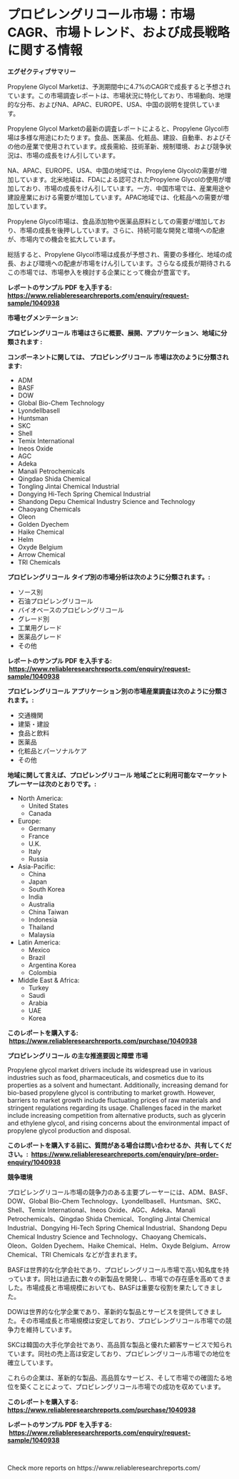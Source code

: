 <p><h1>プロピレングリコール市場：市場CAGR、市場トレンド、および成長戦略に関する情報</h1></p><p><strong>エグゼクティブサマリー</strong></p>
<p><p>Propylene Glycol Marketは、予測期間中に4.7%のCAGRで成長すると予想されています。この市場調査レポートは、市場状況に特化しており、市場動向、地理的な分布、およびNA、APAC、EUROPE、USA、中国の説明を提供しています。</p><p>Propylene Glycol Marketの最新の調査レポートによると、Propylene Glycol市場は多様な用途にわたります。食品、医薬品、化粧品、建設、自動車、およびその他の産業で使用されています。成長需給、技術革新、規制環境、および競争状況は、市場の成長をけん引しています。</p><p>NA、APAC、EUROPE、USA、中国の地域では、Propylene Glycolの需要が増加しています。北米地域は、FDAによる認可されたPropylene Glycolの使用が増加しており、市場の成長をけん引しています。一方、中国市場では、産業用途や建設産業における需要が増加しています。APAC地域では、化粧品への需要が増加しています。</p><p>Propylene Glycol市場は、食品添加物や医薬品原料としての需要が増加しており、市場の成長を後押ししています。さらに、持続可能な開発と環境への配慮が、市場内での機会を拡大しています。</p><p>総括すると、Propylene Glycol市場は成長が予想され、需要の多様化、地域の成長、および環境への配慮が市場をけん引しています。さらなる成長が期待されるこの市場では、市場参入を検討する企業にとって機会が豊富です。</p></p>
<p><strong>レポートのサンプル PDF を入手する: <a href="https://www.reliableresearchreports.com/enquiry/request-sample/1040938">https://www.reliableresearchreports.com/enquiry/request-sample/1040938</a></strong></p>
<p><strong>市場セグメンテーション:</strong></p>
<p><strong> プロピレングリコール 市場はさらに概要、展開、アプリケーション、地域に分類されます :</strong></p>
<p><strong>コンポーネントに関しては、 プロピレングリコール 市場は次のように分類されます: &nbsp;</strong></p>
<p><ul><li>ADM</li><li>BASF</li><li>DOW</li><li>Global Bio-Chem Technology</li><li>Lyondellbasell</li><li>Huntsman</li><li>SKC</li><li>Shell</li><li>Temix International</li><li>Ineos Oxide</li><li>AGC</li><li>Adeka</li><li>Manali Petrochemicals</li><li>Qingdao Shida Chemical</li><li>Tongling Jintai Chemical Industrial</li><li>Dongying Hi-Tech Spring Chemical Industrial</li><li>Shandong Depu Chemical Industry Science and Technology</li><li>Chaoyang Chemicals</li><li>Oleon</li><li>Golden Dyechem</li><li>Haike Chemical</li><li>Helm</li><li>Oxyde Belgium</li><li>Arrow Chemical</li><li>TRI Chemicals</li></ul></p>
<p><strong> プロピレングリコール タイプ別の市場分析は次のように分類されます。:</strong></p>
<p><ul><li>ソース別</li><li>石油プロピレングリコール</li><li>バイオベースのプロピレングリコール</li><li>グレード別</li><li>工業用グレード</li><li>医薬品グレード</li><li>その他</li></ul></p>
<p><strong>レポートのサンプル PDF を入手する: &nbsp;<a href="https://www.reliableresearchreports.com/enquiry/request-sample/1040938">https://www.reliableresearchreports.com/enquiry/request-sample/1040938</a></strong></p>
<p><strong> プロピレングリコール アプリケーション別の市場産業調査は次のように分類されます。:</strong></p>
<p><ul><li>交通機関</li><li>建築・建設</li><li>食品と飲料</li><li>医薬品</li><li>化粧品とパーソナルケア</li><li>その他</li></ul></p>
<p><strong>地域に関して言えば、プロピレングリコール 地域ごとに利用可能なマーケットプレーヤーは次のとおりです。:</strong></p>
<p><ul>
    <li>
        North America:
        <ul>
            <li>United States</li>
            <li>Canada</li>
        </ul>
    </li>
    <li>
        Europe:
        <ul>
            <li>Germany</li>
            <li>France</li>
            <li>U.K.</li>
            <li>Italy</li>
            <li>Russia</li>
        </ul>
    </li>
    <li>
        Asia-Pacific:
        <ul>
            <li>China</li>
            <li>Japan</li>
            <li>South Korea</li>
            <li>India</li>
            <li>Australia</li>
            <li>China Taiwan</li>
            <li>Indonesia</li>
            <li>Thailand</li>
            <li>Malaysia</li>
        </ul>
    </li>
    <li>
        Latin America:
        <ul>
            <li>Mexico</li>
            <li>Brazil</li>
            <li>Argentina Korea</li>
            <li>Colombia</li>
        </ul>
    </li>
    <li>
        Middle East & Africa:
        <ul>
            <li>Turkey</li>
            <li>Saudi</li>
            <li>Arabia</li>
            <li>UAE</li>
            <li>Korea</li>
        </ul>
    </li>
    </ul></p>
<p><strong>このレポートを購入する: &nbsp;<a href="https://www.reliableresearchreports.com/purchase/1040938">https://www.reliableresearchreports.com/purchase/1040938</a></strong></p>
<p><strong>プロピレングリコール の主な推進要因と障壁 市場</strong></p>
<p><p>Propylene glycol market drivers include its widespread use in various industries such as food, pharmaceuticals, and cosmetics due to its properties as a solvent and humectant. Additionally, increasing demand for bio-based propylene glycol is contributing to market growth. However, barriers to market growth include fluctuating prices of raw materials and stringent regulations regarding its usage. Challenges faced in the market include increasing competition from alternative products, such as glycerin and ethylene glycol, and rising concerns about the environmental impact of propylene glycol production and disposal.</p></p>
<p><strong>このレポートを購入する前に、質問がある場合は問い合わせるか、共有してください。:&nbsp; <a href="https://www.reliableresearchreports.com/enquiry/pre-order-enquiry/1040938">https://www.reliableresearchreports.com/enquiry/pre-order-enquiry/1040938</a></strong></p>
<p><strong>競争環境</strong></p>
<p><p>プロピレングリコール市場の競争力のある主要プレーヤーには、ADM、BASF、DOW、Global Bio-Chem Technology、Lyondellbasell、Huntsman、SKC、Shell、Temix International、Ineos Oxide、AGC、Adeka、Manali Petrochemicals、Qingdao Shida Chemical、Tongling Jintai Chemical Industrial、Dongying Hi-Tech Spring Chemical Industrial、Shandong Depu Chemical Industry Science and Technology、Chaoyang Chemicals、Oleon、Golden Dyechem、Haike Chemical、Helm、Oxyde Belgium、Arrow Chemical、TRI Chemicals などが含まれます。</p><p>BASFは世界的な化学会社であり、プロピレングリコール市場で高い知名度を持っています。同社は過去に数々の新製品を開発し、市場での存在感を高めてきました。市場成長と市場規模においても、BASFは重要な役割を果たしてきました。</p><p>DOWは世界的な化学企業であり、革新的な製品とサービスを提供してきました。その市場成長と市場規模は安定しており、プロピレングリコール市場での競争力を維持しています。</p><p>SKCは韓国の大手化学会社であり、高品質な製品と優れた顧客サービスで知られています。同社の売上高は安定しており、プロピレングリコール市場での地位を確立しています。</p><p>これらの企業は、革新的な製品、高品質なサービス、そして市場での確固たる地位を築くことによって、プロピレングリコール市場での成功を収めています。</p></p>
<p><strong>このレポートを購入する: &nbsp; <a href="https://www.reliableresearchreports.com/purchase/1040938">https://www.reliableresearchreports.com/purchase/1040938</a></strong></p>
<p><strong>レポートのサンプル PDF を入手する: &nbsp;<a href="https://www.reliableresearchreports.com/enquiry/request-sample/1040938">https://www.reliableresearchreports.com/enquiry/request-sample/1040938</a></strong><strong></strong></p>
<p>&nbsp;</p>
<p>Check more reports on https://www.reliableresearchreports.com/</p>